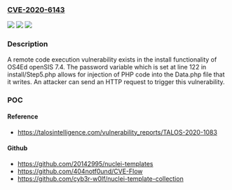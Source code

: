 ### [CVE-2020-6143](https://cve.mitre.org/cgi-bin/cvename.cgi?name=CVE-2020-6143)
![](https://img.shields.io/static/v1?label=Product&message=OS4Ed&color=blue)
![](https://img.shields.io/static/v1?label=Version&message=OS4Ed%20openSIS%207.4%20&color=brightgreen)
![](https://img.shields.io/static/v1?label=Vulnerability&message=CWE-96%3A%20Improper%20Neutralization%20of%20Directives%20in%20Statically%20Saved%20Code%20('Static%20Code%20Injection')&color=brightgreen)

### Description

A remote code execution vulnerability exists in the install functionality of OS4Ed openSIS 7.4. The password variable which is set at line 122 in install/Step5.php allows for injection of PHP code into the Data.php file that it writes. An attacker can send an HTTP request to trigger this vulnerability.

### POC

#### Reference
- https://talosintelligence.com/vulnerability_reports/TALOS-2020-1083

#### Github
- https://github.com/20142995/nuclei-templates
- https://github.com/404notf0und/CVE-Flow
- https://github.com/cyb3r-w0lf/nuclei-template-collection

